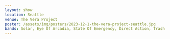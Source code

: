 ```yaml
---
layout: show
location: Seattle
venue: The Vera Project
poster: /assets/img/posters/2023-12-1-the-vera-project-seattle.jpg
bands: Solar, Eye Of Arcadia, State Of Emergency, Direct Action, Trash Panda Go Kart, Black Ends
---
```


